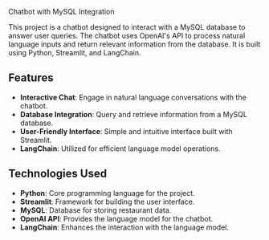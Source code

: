 Chatbot with MySQL Integration

This project is a chatbot designed to interact with a MySQL database to answer user queries. The chatbot uses OpenAI's API to process natural language inputs and return relevant information from the database. It is built using Python, Streamlit, and LangChain.

## Features

- **Interactive Chat**: Engage in natural language conversations with the chatbot.
- **Database Integration**: Query and retrieve information from a MySQL database.
- **User-Friendly Interface**: Simple and intuitive interface built with Streamlit.
- **LangChain**: Utilized for efficient language model operations.

## Technologies Used

- **Python**: Core programming language for the project.
- **Streamlit**: Framework for building the user interface.
- **MySQL**: Database for storing restaurant data.
- **OpenAI API**: Provides the language model for the chatbot.
- **LangChain**: Enhances the interaction with the language model.


